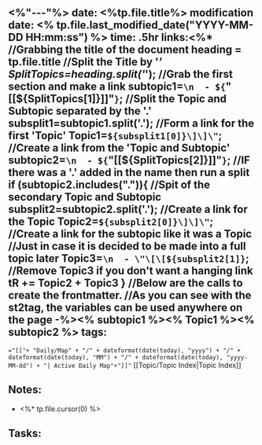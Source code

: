 <%"---"%>
date: <%tp.file.title%>
modification date: <% tp.file.last_modified_date("YYYY-MM-DD HH:mm:ss") %>
time: .5hr
links:<%*
//Grabbing the title of the document
heading = tp.file.title
//Split the Title by '_'
SplitTopics=heading.split('_');
//Grab the first section and make a link
subtopic1=`\n  - ${`\"\[\[${SplitTopics[1]}\]\]\"`}`;
//Split the Topic and Subtopic separated by the '.'
subsplit1=subtopic1.split('.');
//Form a link for the first 'Topic'
Topic1=`${subsplit1[0]}\]\]\"`;
//Create a link from the 'Topic and Subtopic'
subtopic2=`\n  - ${`\"\[\[${SplitTopics[2]}\]\]\"`}`;
//IF there was a '.' added in the name then run a split
if (subtopic2.includes(".")){
//Spit of the secondary Topic and Subtopic
	subsplit2=subtopic2.split('.');
	//Create a link for the Topic
	Topic2=`${subsplit2[0]}\]\]\"`;
	//Create a link for the subtopic like it was a Topic
	//Just in case it is decided to be made into a full topic later
	Topic3=`\n  - \"\[\[${subsplit2[1]}`;
	//Remove Topic3 if you don't want a hanging link
	tR += Topic2 + Topic3
}
//Below are the calls to create the frontmatter.
//As you can see with the st2tag, the variables can be used anywhere on the page
-%><% subtopic1 %><% Topic1 %><% subtopic2 %>
tags:
---
 `="[["+ "Daily/Map" + "/" + dateformat(date(today), "yyyy") + "/" + dateformat(date(today), "MM") + "/" + dateformat(date(today), "yyyy-MM-dd") + "| Active Daily Map"+"]]"`
[[Topic/Topic Index|Topic Index]]
## Notes:
- <%* tp.file.cursor(0) %>
## Tasks:
